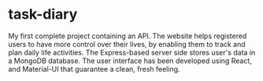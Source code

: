 # task-diary

My first complete project containing an API. The website helps registered users to have more control over their lives, by enabling them to track and plan daily life activities. The Express-based server side stores user's data in a MongoDB database. The user interface has been developed using React, and Material-UI that guarantee a clean, fresh feeling.
